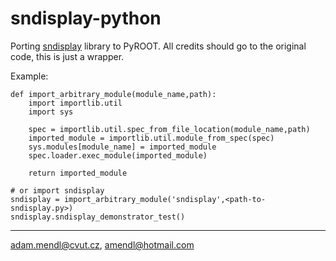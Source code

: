 # sndisplay-python
Porting [sndisplay](https://github.com/emchauve/sndisplay/tree/master) library to PyROOT. All credits should go to the original code, this is just a wrapper.

Example:
```
def import_arbitrary_module(module_name,path):
    import importlib.util
    import sys

    spec = importlib.util.spec_from_file_location(module_name,path)
    imported_module = importlib.util.module_from_spec(spec)
    sys.modules[module_name] = imported_module
    spec.loader.exec_module(imported_module)

    return imported_module

# or import sndisplay
sndisplay = import_arbitrary_module('sndisplay',<path-to-sndisplay.py>)
sndisplay.sndisplay_demonstrator_test()
```

---
[adam.mendl@cvut.cz](mailto:adam.mendl@cvut.cz), [amendl@hotmail.com](mailto:amendl@hotmail.com)
